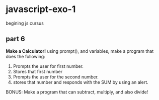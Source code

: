 # javascript-exo-1
 begining js cursus
 
## part 6

**Make a Calculator!** using prompt(), and variables, make a program that does the following:

1. Prompts the user for first number.
2. Stores that first number
3. Prompts the user for the second number.
4. stores that number and responds with the SUM by using an alert.

BONUS: Make a program that can subtract, multiply, and also divide!
